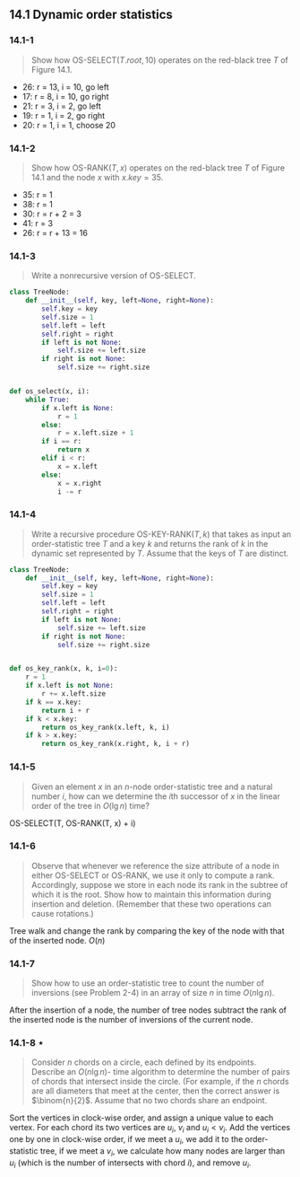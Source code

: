 ## 14.1 Dynamic order statistics

### 14.1-1

> Show how OS-SELECT$(T.root, 10)$ operates on the red-black tree $T$ of Figure 14.1.

* 26: r = 13, i = 10, go left
* 17: r = 8, i = 10, go right
* 21: r = 3, i = 2, go left
* 19: r = 1, i = 2, go right
* 20: r = 1, i = 1, choose 20

### 14.1-2

> Show how OS-RANK$(T, x)$ operates on the red-black tree $T$ of Figure 14.1 and the node $x$ with $x.key = 35$.

* 35: r = 1
* 38: r = 1
* 30: r = r + 2 = 3
* 41: r = 3
* 26: r = r + 13 = 16

### 14.1-3

> Write a nonrecursive version of OS-SELECT.

```python
class TreeNode:
    def __init__(self, key, left=None, right=None):
        self.key = key
        self.size = 1
        self.left = left
        self.right = right
        if left is not None:
            self.size += left.size
        if right is not None:
            self.size += right.size


def os_select(x, i):
    while True:
        if x.left is None:
            r = 1
        else:
            r = x.left.size + 1
        if i == r:
            return x
        elif i < r:
            x = x.left
        else:
            x = x.right
            i -= r
```

### 14.1-4

> Write a recursive procedure OS-KEY-RANK$(T, k)$ that takes as input an order-statistic tree $T$ and a key $k$ and returns the rank of $k$ in the dynamic set represented by $T$. Assume that the keys of $T$ are distinct.

```python
class TreeNode:
    def __init__(self, key, left=None, right=None):
        self.key = key
        self.size = 1
        self.left = left
        self.right = right
        if left is not None:
            self.size += left.size
        if right is not None:
            self.size += right.size


def os_key_rank(x, k, i=0):
    r = 1
    if x.left is not None:
        r += x.left.size
    if k == x.key:
        return i + r
    if k < x.key:
        return os_key_rank(x.left, k, i)
    if k > x.key:
        return os_key_rank(x.right, k, i + r)
```

### 14.1-5

> Given an element $x$ in an $n$-node order-statistic tree and a natural number $i$, how can we determine the $i$th successor of $x$ in the linear order of the tree in $O(\lg n)$ time?

OS-SELECT(T, OS-RANK(T, x) + i)

### 14.1-6

> Observe that whenever we reference the size attribute of a node in either OS-SELECT or OS-RANK, we use it only to compute a rank. Accordingly, suppose
we store in each node its rank in the subtree of which it is the root. Show how to maintain this information during insertion and deletion. (Remember that these two operations can cause rotations.)

Tree walk and change the rank by comparing the key of the node with that of the inserted node. $O(n)$

### 14.1-7

> Show how to use an order-statistic tree to count the number of inversions (see Problem 2-4) in an array of size $n$ in time $O(n \lg n)$.

After the insertion of a node, the number of tree nodes subtract the rank of the inserted node is the number of inversions of the current node.

### 14.1-8 $\star$

> Consider $n$ chords on a circle, each defined by its endpoints. Describe an $O(n \lg n)$- time algorithm to determine the number of pairs of chords that intersect inside the circle. (For example, if the $n$ chords are all diameters that meet at the center, then the correct answer is $\binom{n}{2}$. Assume that no two chords share an endpoint.

Sort the vertices in clock-wise order, and assign a unique value to each vertex. For each chord its two vertices are $u_i$, $v_i$ and $u_i < v_i$. Add the vertices one by one in clock-wise order, if we meet a $u_i$, we add it to the order-statistic tree, if we meet a $v_i$, we calculate how many nodes are larger than $u_i$ (which is the number of intersects with chord $i$), and remove $u_i$.
